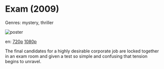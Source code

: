 # Exam (2009)

Genres: mystery, thriller

![poster](http://image.tmdb.org/t/p/w500/2MLOMNKejfX3L1PVB2ZdxYOmf3A.jpg)

en:
  [720p](magnet:?xt=urn:btih:EC7664C33ECD07F01D79670F676043B285B638E8&tr=udp://glotorrents.pw:6969/announce&tr=udp://tracker.opentrackr.org:1337/announce&tr=udp://torrent.gresille.org:80/announce&tr=udp://tracker.openbittorrent.com:80&tr=udp://tracker.coppersurfer.tk:6969&tr=udp://tracker.leechers-paradise.org:6969&tr=udp://p4p.arenabg.ch:1337&tr=udp://tracker.internetwarriors.net:1337)
  [1080p](magnet:?xt=urn:btih:F33BC6109E6B818A2FD7B828C87EAD45F0A22D98&tr=udp://glotorrents.pw:6969/announce&tr=udp://tracker.opentrackr.org:1337/announce&tr=udp://torrent.gresille.org:80/announce&tr=udp://tracker.openbittorrent.com:80&tr=udp://tracker.coppersurfer.tk:6969&tr=udp://tracker.leechers-paradise.org:6969&tr=udp://p4p.arenabg.ch:1337&tr=udp://tracker.internetwarriors.net:1337)
  


The final candidates for a highly desirable corporate job are locked together in an exam room and given a test so simple and confusing that tension begins to unravel.